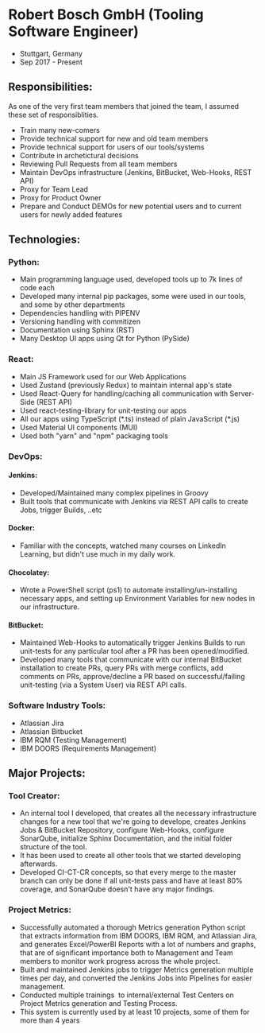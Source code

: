 # Robert Bosch GmbH (Tooling Software Engineer)

- Stuttgart, Germany
- Sep 2017 - Present

## Responsibilities:

As one of the very first team members that joined the team, I assumed these set of responsiblities.

- Train many new-comers
- Provide technical support for new and old team members
- Provide technical support for users of our tools/systems
- Contribute in archetictural decisions
- Reviewing Pull Requests from all team members
- Maintain DevOps infrastructure (Jenkins, BitBucket, Web-Hooks, REST API)
- Proxy for Team Lead
- Proxy for Product Owner
- Prepare and Conduct DEMOs for new potential users and to current users for newly added features

## Technologies:

### Python:

- Main programming language used, developed tools up to 7k lines of code each
- Developed many internal pip packages, some were used in our tools, and some by other departments
- Dependencies handling with PIPENV
- Versioning handling with commitizen
- Documentation using Sphinx (RST)
- Many Desktop UI apps using Qt for Python (PySide)

### React:

- Main JS Framework used for our Web Applications
- Used Zustand (previously Redux) to maintain internal app's state
- Used React-Query for handling/caching all communication with Server-Side (REST API)
- Used react-testing-library for unit-testing our apps
- All our apps using TypeScript (\*.ts) instead of plain JavaScript (\*.js)
- Used Material UI components (MUI)
- Used both "yarn" and "npm" packaging tools

### DevOps:

#### Jenkins:

- Developed/Maintained many complex pipelines in Groovy
- Built tools that communicate with Jenkins via REST API calls to create Jobs, trigger Builds, ..etc

#### Docker:

- Familiar with the concepts, watched many courses on LinkedIn Learning, but didn't use much in my daily work.

#### Chocolatey:

- Wrote a PowerShell script (ps1) to automate installing/un-installing necessary apps, and setting up Environment Variables for new nodes in our infrastructure.

#### BitBucket:

- Maintained Web-Hooks to automatically trigger Jenkins Builds to run unit-tests for any particular tool after a PR has been opened/modified.
- Developed many tools that communicate with our internal BitBucket installation to create PRs, query PRs with merge conflicts, add comments on PRs, approve/decline a PR based on successful/failing unit-testing (via a System User) via REST API calls.

### Software Industry Tools:

- Atlassian Jira
- Atlassian Bitbucket
- IBM RQM (Testing Management)
- IBM DOORS (Requirements Management)

## Major Projects:

### Tool Creator:

- An internal tool I developed, that creates all the necessary infrastructure changes for a new tool that we're going to develope, creates Jenkins Jobs & BitBucket Repository, configure Web-Hooks, configure SonarQube, initialize Sphinx Documentation, and the initial folder structure of the tool.
- It has been used to create all other tools that we started developing afterwards.
- Developed CI-CT-CR concepts, so that every merge to the master branch can only be done if all unit-tests pass and have at least 80% coverage, and SonarQube doesn't have any major findings.

### Project Metrics:

- Successfully automated a thorough Metrics generation Python script that extracts information from IBM DOORS, IBM RQM, and Atlassian Jira, and generates Excel/PowerBI Reports with a lot of numbers and graphs, that are of significant importance both to Management and Team members to monitor work progress across the whole project.
- Built and maintained Jenkins jobs to trigger Metrics generation multiple times per day, and converted the Jenkins Jobs into Pipelines for easier management.
- Conducted multiple trainings  to internal/external Test Centers on Project Metrics generation and Testing Process.
- This system is currently used by at least 10 projects, some of them for more than 4 years
